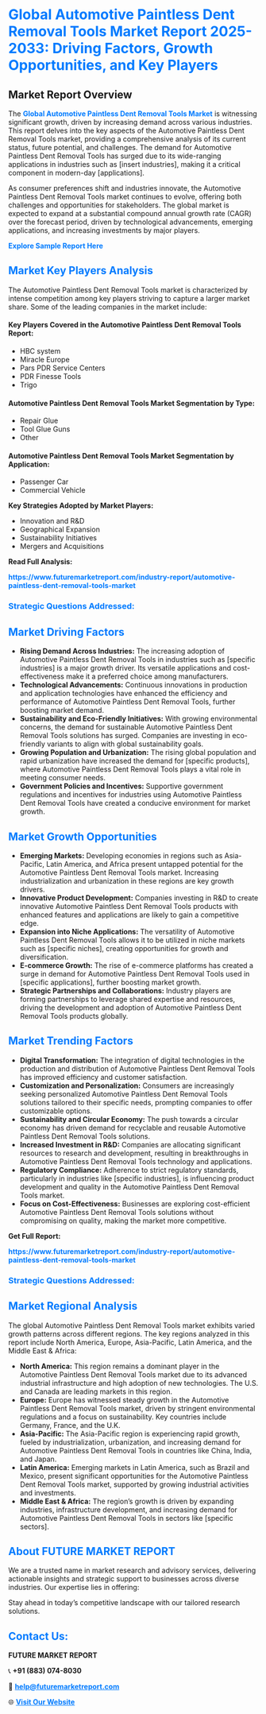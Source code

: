 <h1 style="color: #007BFF;">Global Automotive Paintless Dent Removal Tools Market Report 2025-2033: Driving Factors, Growth Opportunities, and Key Players</h1>

<section id="overview">
<h2>Market Report Overview</h2>
<p>The <a href="https://www.futuremarketreport.com/industry-report/automotive-paintless-dent-removal-tools-market" style="color: #007BFF; text-decoration: none;"><strong>Global Automotive Paintless Dent Removal Tools Market</strong></a> is witnessing significant growth, driven by increasing demand across various industries. This report delves into the key aspects of the Automotive Paintless Dent Removal Tools market, providing a comprehensive analysis of its current status, future potential, and challenges. The demand for Automotive Paintless Dent Removal Tools has surged due to its wide-ranging applications in industries such as [insert industries], making it a critical component in modern-day [applications].</p>
<p>As consumer preferences shift and industries innovate, the Automotive Paintless Dent Removal Tools market continues to evolve, offering both challenges and opportunities for stakeholders. The global market is expected to expand at a substantial compound annual growth rate (CAGR) over the forecast period, driven by technological advancements, emerging applications, and increasing investments by major players.</p>
</section>

<section id="overview">
<p><a href="https://www.futuremarketreport.com/request-sample/reportId=50534" style="color: #007BFF; text-decoration: none;"><strong>Explore Sample Report Here</strong></a></p>
</section>

<section id="key-players">
<h2 style="color: #007BFF;">Market Key Players Analysis</h2>
<p>The Automotive Paintless Dent Removal Tools market is characterized by intense competition among key players striving to capture a larger market share. Some of the leading companies in the market include:</p>
<h4>Key Players Covered in the Automotive Paintless Dent Removal Tools Report:</h4>
<ul><li>HBC system</li><li>Miracle Europe</li><li>Pars PDR Service Centers</li><li>PDR Finesse Tools</li><li>Trigo</li></ul>
<h4>Automotive Paintless Dent Removal Tools Market Segmentation by Type:</h4>
<ul><li>Repair Glue</li><li>Tool Glue Guns</li><li>Other</li></ul>

<h4>Automotive Paintless Dent Removal Tools Market Segmentation by Application:</h4>
<ul><li>Passenger Car</li><li>Commercial Vehicle</li></ul>
<p><strong>Key Strategies Adopted by Market Players:</strong></p>
<ul>
<li>Innovation and R&D</li>
<li>Geographical Expansion</li>
<li>Sustainability Initiatives</li>
<li>Mergers and Acquisitions</li>
</ul>
</section>

<section>
<p><strong>Read Full Analysis: </strong></p><a href="https://www.futuremarketreport.com/industry-report/automotive-paintless-dent-removal-tools-market" style="color: #007BFF; text-decoration: none;"><strong>https://www.futuremarketreport.com/industry-report/automotive-paintless-dent-removal-tools-market</strong></a>
<h3 style="color: #007BFF;">Strategic Questions Addressed:</h3>
</section>

<section id="driving-factors">
<h2 style="color: #007BFF;">Market Driving Factors</h2>
<ul>
<li><strong>Rising Demand Across Industries:</strong> The increasing adoption of Automotive Paintless Dent Removal Tools in industries such as [specific industries] is a major growth driver. Its versatile applications and cost-effectiveness make it a preferred choice among manufacturers.</li>
<li><strong>Technological Advancements:</strong> Continuous innovations in production and application technologies have enhanced the efficiency and performance of Automotive Paintless Dent Removal Tools, further boosting market demand.</li>
<li><strong>Sustainability and Eco-Friendly Initiatives:</strong> With growing environmental concerns, the demand for sustainable Automotive Paintless Dent Removal Tools solutions has surged. Companies are investing in eco-friendly variants to align with global sustainability goals.</li>
<li><strong>Growing Population and Urbanization:</strong> The rising global population and rapid urbanization have increased the demand for [specific products], where Automotive Paintless Dent Removal Tools plays a vital role in meeting consumer needs.</li>
<li><strong>Government Policies and Incentives:</strong> Supportive government regulations and incentives for industries using Automotive Paintless Dent Removal Tools have created a conducive environment for market growth.</li>
</ul>
</section>

<section id="growth-opportunities">
<h2 style="color: #007BFF;">Market Growth Opportunities</h2>
<ul>
<li><strong>Emerging Markets:</strong> Developing economies in regions such as Asia-Pacific, Latin America, and Africa present untapped potential for the Automotive Paintless Dent Removal Tools market. Increasing industrialization and urbanization in these regions are key growth drivers.</li>
<li><strong>Innovative Product Development:</strong> Companies investing in R&D to create innovative Automotive Paintless Dent Removal Tools products with enhanced features and applications are likely to gain a competitive edge.</li>
<li><strong>Expansion into Niche Applications:</strong> The versatility of Automotive Paintless Dent Removal Tools allows it to be utilized in niche markets such as [specific niches], creating opportunities for growth and diversification.</li>
<li><strong>E-commerce Growth:</strong> The rise of e-commerce platforms has created a surge in demand for Automotive Paintless Dent Removal Tools used in [specific applications], further boosting market growth.</li>
<li><strong>Strategic Partnerships and Collaborations:</strong> Industry players are forming partnerships to leverage shared expertise and resources, driving the development and adoption of Automotive Paintless Dent Removal Tools products globally.</li>
</ul>
</section>

<section id="trending-factors">
<h2 style="color: #007BFF;">Market Trending Factors</h2>
<ul>
<li><strong>Digital Transformation:</strong> The integration of digital technologies in the production and distribution of Automotive Paintless Dent Removal Tools has improved efficiency and customer satisfaction.</li>
<li><strong>Customization and Personalization:</strong> Consumers are increasingly seeking personalized Automotive Paintless Dent Removal Tools solutions tailored to their specific needs, prompting companies to offer customizable options.</li>
<li><strong>Sustainability and Circular Economy:</strong> The push towards a circular economy has driven demand for recyclable and reusable Automotive Paintless Dent Removal Tools solutions.</li>
<li><strong>Increased Investment in R&D:</strong> Companies are allocating significant resources to research and development, resulting in breakthroughs in Automotive Paintless Dent Removal Tools technology and applications.</li>
<li><strong>Regulatory Compliance:</strong> Adherence to strict regulatory standards, particularly in industries like [specific industries], is influencing product development and quality in the Automotive Paintless Dent Removal Tools market.</li>
<li><strong>Focus on Cost-Effectiveness:</strong> Businesses are exploring cost-efficient Automotive Paintless Dent Removal Tools solutions without compromising on quality, making the market more competitive.</li>
</ul>
</section>

<section>
<p><strong>Get Full Report: </strong></p><a href="https://www.futuremarketreport.com/industry-report/automotive-paintless-dent-removal-tools-market" style="color: #007BFF; text-decoration: none;"><strong>https://www.futuremarketreport.com/industry-report/automotive-paintless-dent-removal-tools-market</strong></a>
<h3 style="color: #007BFF;">Strategic Questions Addressed:</h3>
</section>


<section id="regional-analysis">
<h2 style="color: #007BFF;">Market Regional Analysis</h2>
<p>The global Automotive Paintless Dent Removal Tools market exhibits varied growth patterns across different regions. The key regions analyzed in this report include North America, Europe, Asia-Pacific, Latin America, and the Middle East & Africa:</p>
<ul>
<li><strong>North America:</strong> This region remains a dominant player in the Automotive Paintless Dent Removal Tools market due to its advanced industrial infrastructure and high adoption of new technologies. The U.S. and Canada are leading markets in this region.</li>
<li><strong>Europe:</strong> Europe has witnessed steady growth in the Automotive Paintless Dent Removal Tools market, driven by stringent environmental regulations and a focus on sustainability. Key countries include Germany, France, and the U.K.</li>
<li><strong>Asia-Pacific:</strong> The Asia-Pacific region is experiencing rapid growth, fueled by industrialization, urbanization, and increasing demand for Automotive Paintless Dent Removal Tools in countries like China, India, and Japan.</li>
<li><strong>Latin America:</strong> Emerging markets in Latin America, such as Brazil and Mexico, present significant opportunities for the Automotive Paintless Dent Removal Tools market, supported by growing industrial activities and investments.</li>
<li><strong>Middle East & Africa:</strong> The region’s growth is driven by expanding industries, infrastructure development, and increasing demand for Automotive Paintless Dent Removal Tools in sectors like [specific sectors].</li>
</ul>
</section>

<footer>
<h2 style="color: #007BFF;">About FUTURE MARKET REPORT</h2>
<p>We are a trusted name in market research and advisory services, delivering actionable insights and strategic support to businesses across diverse industries. Our expertise lies in offering:</p>

<p>Stay ahead in today’s competitive landscape with our tailored research solutions.</p>

<h2 style="color: #007BFF;">Contact Us:</h2>
<p><strong>FUTURE MARKET REPORT</strong></p>
<p>📞 <strong>+91 (883) 074-8030</strong></p>
<p>📧 <strong><a href="mailto:help@futuremarketreport.com" style="color: #007BFF;">help@futuremarketreport.com</a></strong></p>
<p>🌐 <strong><a href="https://www.futuremarketreport.com/" style="color: #007BFF;">Visit Our Website</a></strong></p>
</footer>